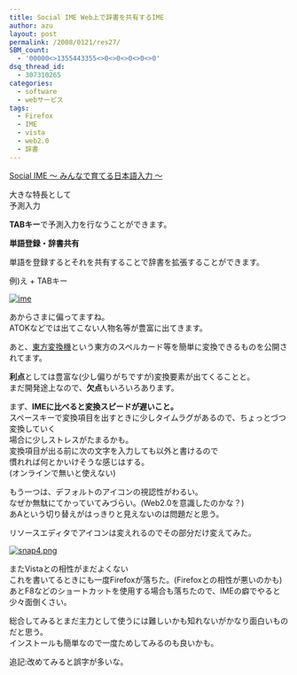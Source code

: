 ```yaml
---
title: Social IME Web上で辞書を共有するIME
author: azu
layout: post
permalink: /2008/0121/res27/
SBM_count:
  - '00000<>1355443355<>0<>0<>0<>0<>0'
dsq_thread_id:
  - 307310265
categories:
  - software
  - webサービス
tags:
  - Firefox
  - IME
  - vista
  - web2.0
  - 辞書
---
```

<p><a href="http://www.social-ime.com/">Social IME ～ みんなで育てる日本語入力 ～</a></p>
<p>大きな特長として<br />
予測入力</p>
<p><strong>TABキー</strong>で予測入力を行なうことができます。</p>
<p><strong>単語登録・辞書共有</strong></p>
<p>単語を登録するとそれを共有することで辞書を拡張することができます。</p>
<p>例)え + TABキー</p>
<p><a href="http://efcl.infol/wp-content/uploads/2008/01/snap3.png" title="ime"><img src="http://efcl.infol/wp-content/uploads/2008/01/snap3.thumbnail.png" alt="ime" /></a></p>
<p>あからさまに偏ってますね。<br />
ATOKなどでは出てこない人物名等が豊富に出てきます。</p>
<p>あと、<a href="http://www.nokuno.jp/" target="_blank">東方変換機</a>という東方のスペルカード等を簡単に変換できるものを公開されてます。</p>
<p><strong>利点</strong>としては豊富な(少し偏りがちですが)変換要素が出てくることと。<br />
まだ開発途上なので、<strong>欠点</strong>もいろいろあります。</p>
<p>まず、<strong>IMEに比べると変換スピードが遅いこと。</strong><br />
スペースキーで変換項目を出すときに少しタイムラグがあるので、ちょっとづつ変換していく<br />
場合に少しストレスがたまるかも。<br />
変換項目が出る前に次の文字を入力しても以外と書けるので<br />
慣れれば何とかいけそうな感じはする。<br />
(オンラインで無いと使えない)</p>
<p>もう一つは、デフォルトのアイコンの視認性がわるい。<br />
なぜか無駄にてかっていてみづらい。(Web2.0を意識したのかな？)<br />
あAという切り替えがはっきりと見えないのは問題だと思う。</p>
<p>リソースエディタでアイコンは変えれるのでその部分だけ変えてみた。</p>
<p><a href="http://efcl.infol/wp-content/uploads/2008/01/snap4.png" title="snap4.png"><img src="http://efcl.infol/wp-content/uploads/2008/01/snap4.thumbnail.png" alt="snap4.png" /></a></p>
<p>またVistaとの相性がまだよくない<br />
これを書いてるときにも一度Firefoxが落ちた。(Firefoxとの相性が悪いのかも)<br />
あとF8などのショートカットを使用する場合も落ちたので、IMEの癖でやると少々面倒くさい。</p>
<p>総合してみるとまだ主力として使うには難しいかも知れないがかなり面白いものだと思う。<br />
インストールも簡単なので一度ためしてみるのも良いかも。</p>
<p>追記:改めてみると誤字が多いな。</p>
